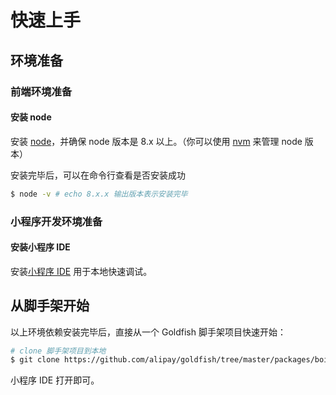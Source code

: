 # 快速上手

## 环境准备

### 前端环境准备

#### 安装 node

安装 [node](https://nodejs.org/en/)，并确保 node 版本是 8.x 以上。（你可以使用 [nvm](https://github.com/creationix/nvm) 来管理 node 版本）

安装完毕后，可以在命令行查看是否安装成功

```bash
$ node -v # echo 8.x.x 输出版本表示安装完毕
```

### 小程序开发环境准备

#### 安装小程序 IDE

安装[小程序 IDE](https://render.alipay.com/p/f/fd-jwq8nu2a/pages/home/index.html) 用于本地快速调试。

## 从脚手架开始

以上环境依赖安装完毕后，直接从一个 Goldfish 脚手架项目快速开始：

```bash
# clone 脚手架项目到本地
$ git clone https://github.com/alipay/goldfish/tree/master/packages/boilerplate ./myapp
```
小程序 IDE 打开即可。
